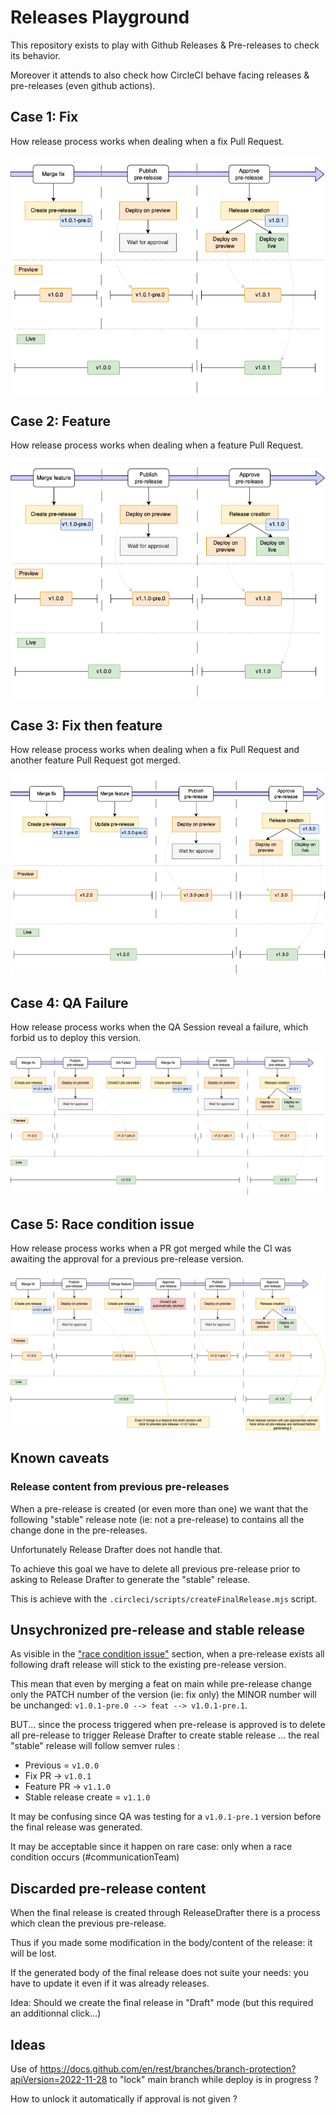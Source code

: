 # Releases Playground

This repository exists to play with Github Releases & Pre-releases to check its behavior.

Moreover it attends to also check how CircleCI behave facing releases & pre-releases (even github actions).

## Case 1: Fix

How release process works when dealing when a fix Pull Request.

![fix](./assets/workflow_pre-release-fix.png)

## Case 2: Feature


How release process works when dealing when a feature Pull Request.

![feature](./assets/workflow_pre-release-feature.png)

## Case 3: Fix then feature

How release process works when dealing when a fix Pull Request and another feature Pull Request got merged.

![feature](./assets/workflow_pre-release-fix%20then%20feature.png)

## Case 4: QA Failure

How release process works when the QA Session reveal a failure, which forbid us to deploy this version.

![feature](./assets/workflow_pre-release-qa%20failed.png)

## Case 5: Race condition issue


How release process works when a PR got merged while the CI was awaiting the approval for a previous pre-release version.

![feature](./assets/workflow_pre-release-race%20condition.png)

## Known caveats

### Release content from previous pre-releases

When a pre-release is created (or even more than one) we want that the following "stable" release note (ie: not a pre-release) to contains all the change done in the pre-releases.

Unfortunately Release Drafter does not handle that.

To achieve this goal we have to delete all previous pre-release prior to asking to Release Drafter to generate the "stable" release.

This is achieve with the `.circleci/scripts/createFinalRelease.mjs` script.

## Unsychronized pre-release and stable release

As visible in the ["race condition issue"](#case-5-race-condition-issue) section, when a pre-release exists all following draft release will stick to the existing pre-release version.

This mean that even by merging a feat on main while pre-release change only the PATCH number of the version (ie: fix only) the MINOR number will be unchanged: `v1.0.1-pre.0 --> feat --> v1.0.1-pre.1`.

BUT... since the process triggered when pre-release is approved is to delete all pre-release to trigger Release Drafter to create stable release ... the real "stable" release will follow semver rules :
- Previous = `v1.0.0`
- Fix PR -> `v1.0.1`
- Feature PR -> `v1.1.0`
- Stable release create = `v1.1.0`

It may be confusing since QA was testing for a `v1.0.1-pre.1` version before the final release was generated.

It may be acceptable since it happen on rare case: only when a race condition occurs (#communicationTeam)

## Discarded pre-release content

When the final release is created through ReleaseDrafter there is a process which clean the previous pre-release.

Thus if you made some modification in the body/content of the release: it will be lost.

If the generated body of the final release does not suite your needs: you have to update it even if it was already releases.

Idea: Should we create the final release in "Draft" mode (but this required an additionnal click...)

## Ideas

Use of https://docs.github.com/en/rest/branches/branch-protection?apiVersion=2022-11-28 to "lock" main branch while deploy is in progress ?

How to unlock it automatically if approval is not given ?
